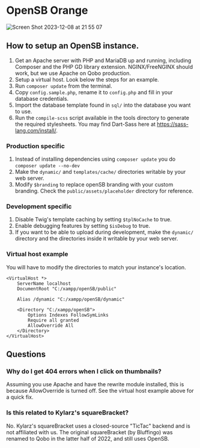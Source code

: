 # OpenSB Orange
![Screen Shot 2023-12-08 at 21 55 07](https://github.com/qobotv/OpenSB/assets/45898787/e7f0837c-ff8a-4b5c-b7fa-630131bc1507)

## How to setup an OpenSB instance.

1. Get an Apache server with PHP and MariaDB up and running, including Composer and the PHP GD library extension. NGINX/FreeNGINX should work, but we use Apache on Qobo production.
1. Setup a virtual host. Look below the steps for an example.
1. Run `composer update` from the terminal.
1. Copy `config.sample.php`, rename it to `config.php` and fill in your database credentials.
1. Import the database template found in `sql/` into the database you want to use.
1. Run the `compile-scss` script available in the tools directory to generate the required stylesheets. You may find Dart-Sass here at https://sass-lang.com/install/.
### Production specific

1. Instead of installing dependencies using `composer update` you do `composer update --no-dev`
1. Make the `dynamic/` and `templates/cache/` directories writable by your web server.
1. Modify `$branding` to replace openSB branding with your custom branding. Check the `public/assets/placeholder` directory for reference.

### Development specific

1. Disable Twig's template caching by setting `$tplNoCache` to true.
1. Enable debugging features by setting `$isDebug` to true.
1. If you want to be able to upload during development, make the `dynamic/` directory and the directories inside it writable by your web server.

### Virtual host example
You will have to modify the directories to match your instance's location.
```
<VirtualHost *> 
    ServerName localhost
    DocumentRoot "C:/xampp/openSB/public"

    Alias /dynamic "C:/xampp/openSB/dynamic"

    <Directory "C:/xampp/openSB">
        Options Indexes FollowSymLinks
        Require all granted
        AllowOverride All
    </Directory>
</VirtualHost>
```

## Questions

### Why do I get 404 errors when I click on thumbnails?

Assuming you use Apache and have the rewrite module installed, this is because AllowOverride is turned off. See the virtual host example above for a quick fix.

### Is this related to Kylarz's squareBracket?
No. Kylarz's squareBracket uses a closed-source "TicTac" backend and is not affiliated with us. The original squareBracket (by Bluffingo) was renamed to Qobo in the latter half of 2022, and still uses OpenSB.
